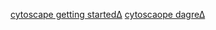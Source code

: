 [cytoscape getting started∆](http://js.cytoscape.org/#getting-started)
[cytoscaope dagre∆](https://github.com/cytoscape/cytoscape.js-dagre)